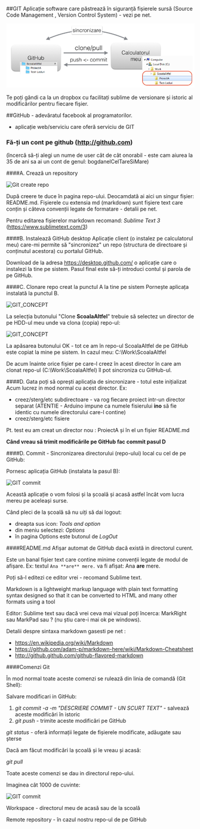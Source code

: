 ##GIT
Aplicație software care păstrează în siguranță fișierele sursă (Source Code Management , Version Control System) - vezi pe net.

![GIT_CONCEPT](Git.png)

Te poți gândi ca la un dropbox cu facilitați sublime de versionare și istoric al modificărilor pentru fiecare fișier. 

##GitHub - adevăratul facebook al programatorilor. 
- aplicație web/serviciu care oferă serviciu de GIT

### Fă-ți un cont pe github (http://github.com)
 (încercă să-ți alegi un nume de user cât de cât onorabil - este cam aiurea la 35 de ani sa ai un cont de genul: bogdanelCelTareSiMare)

####A. Crează un repository

![Git create repo](Git-CreateRepo.png)

După creere te duce în pagina repo-ului. Deocamdată ai aici un singur fișier: README.md.
Fișierele cu extensia md (markdown) sunt fișiere text care conțin și câteva convenții legate de formatare - detalii pe net. 

Pentru editarea fișierelor markdown recomand: _Sublime Text 3_ (https://www.sublimetext.com/3)

####B. Instalează GitHub desktop
Aplicație client (o instalez pe calculatorul meu) care-mi permite să "sincronizez" un repo (structura de directoare și conținutul acestora) cu portalul GitHub.

Download de la adresa https://desktop.github.com/ o aplicație care o instalezi la tine pe sistem. Pasul final este să-ți introduci contul și parola de pe GitHub.

####C. Clonare repo creat la punctul A la tine pe sistem
Pornește aplicața instalată la punctul B.

![GIT_CONCEPT](Git-clone1.png)

La selecția butonului "Clone **ScoalaAltfel**" trebuie să selectez un director de pe HDD-ul meu unde va clona (copia) repo-ul:

![GIT_CONCEPT](Git-clone2.png)

La apăsarea butonului OK - tot ce am în repo-ul ScoalaAltfel de pe GitHub este copiat la mine pe sistem. In cazul meu: C:\Work\ScoalaAltfel

De acum înainte orice fișier pe care-l creez în acest director în care am clonat repo-ul (C:\Work\ScoalaAltfel) îl pot sincroniza cu GitHub-ul.

####D. Gata poți să oprești aplicația de sincronizare - totul este inițializat  
Acum lucrez in mod normal cu acest director. Ex:
  - creez/sterg/etc subdirectoare - va rog fiecare proiect intr-un director separat (ATENTIE - Arduino impune ca numele fisierului **ino** să fie identic cu numele directorului care-l contine)
  - creez/sterg/etc fisiere 

Pt. test eu am creat un director nou : ProiectA și în el un fișier README.md

**Când vreau să trimit modificările pe GitHub fac commit pasul D**

####D. Commit - Sincronizarea directorului (repo-ului) local cu cel de pe GitHub:

Pornesc aplicația GitHub (instalata la pasul B):

![GIT commit](Git-commit.png)

Această aplicație o vom folosi și la școală și acasă astfel încât vom lucra mereu pe aceleași surse.

Când pleci de la școală să nu uiți să dai logout:
 - dreapta sus icon: _Tools and option_
 - din meniu selectezi: _Options_
 - în pagina Options este butonul de _LogOut_
 
####README.md
Afișar automat de GitHub dacă există in directorul curent.

Este un banal fișier text care contine minime convenții legate de modul de afișare. Ex: textul `Ana **are** mere.` va fi afișat: Ana **are** mere.  

Poți să-l editezi ce editor vrei - recomand Sublime text.

Markdown is a lightweight markup language with plain text formatting syntax designed so that it can be converted to HTML and many other formats using a tool

Editor: Sublime text sau dacă vrei ceva mai vizual poți încerca: MarkRight sau MarkPad sau ? (nu știu care-i mai ok pe windows).

Detalii despre sintaxa markdown gasesti pe net :
 - https://en.wikipedia.org/wiki/Markdown
 - https://github.com/adam-p/markdown-here/wiki/Markdown-Cheatsheet
 - http://github.github.com/github-flavored-markdown 

####Comenzi Git

În mod normal toate aceste comenzi se rulează din linia de comandă (Git Shell):

Salvare modificari in GitHub:

1. _git commit -a -m "DESCRIERE COMMIT - UN SCURT TEXT"_ - salvează aceste modificări în istoric
2. _git push_  - trimite aceste modificări pe GitHub 


_git status_ - oferă informații legate de fișierele modificate, adăugate sau șterse

Dacă am făcut modificări la școală și le vreau și acasă: 

_git pull_ 


Toate aceste comenzi se dau in directorul repo-ului.

Imaginea cât 1000 de cuvinte:

![GIT commit](Git2.png)

Workspace - directorul meu de acasă sau de la scoală

Remote repository - în cazul nostru repo-ul de pe GitHub 

